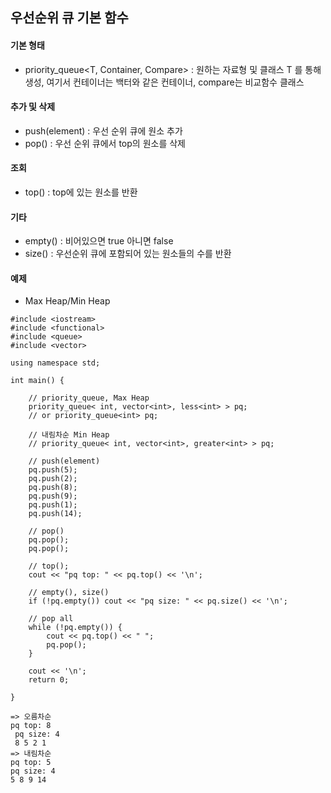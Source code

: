 ## 우선순위 큐 기본 함수

#### 기본 형태

- priority_queue<T, Container, Compare> : 원하는 자료형 및 클래스 T 를 통해 생성, 여기서 컨테이너는 백터와 같은 컨테이너, compare는 비교함수 클래스

#### 추가 및 삭제

- push(element) : 우선 순위 큐에 원소 추가
- pop() : 우선 순위 큐에서 top의 원소를 삭제

#### 조회

- top() : top에 있는 원소를 반환

#### 기타

- empty() : 비어있으면 true 아니면 false
- size() : 우선순위 큐에 포함되어 있는 원소들의 수를 반환



#### 예제

- Max Heap/Min Heap

```
#include <iostream>
#include <functional>
#include <queue>
#include <vector>

using namespace std;

int main() {

	// priority_queue, Max Heap
	priority_queue< int, vector<int>, less<int> > pq;
	// or priority_queue<int> pq;
	
	// 내림차순 Min Heap
	// priority_queue< int, vector<int>, greater<int> > pq;

	// push(element)
	pq.push(5);
	pq.push(2);
	pq.push(8);
	pq.push(9);
	pq.push(1);
	pq.push(14);

	// pop()
	pq.pop();
	pq.pop();

	// top();
	cout << "pq top: " << pq.top() << '\n';

	// empty(), size()
	if (!pq.empty()) cout << "pq size: " << pq.size() << '\n';

	// pop all
	while (!pq.empty()) {
		cout << pq.top() << " ";
		pq.pop();
	}

	cout << '\n';
	return 0;

}
```

```
=> 오름차순
pq top: 8
 pq size: 4
 8 5 2 1
=> 내림차순
pq top: 5
pq size: 4
5 8 9 14
```

